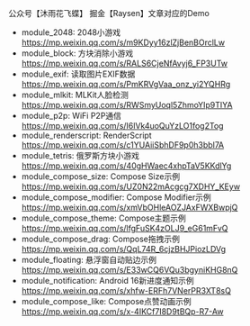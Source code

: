 公众号【沐雨花飞蝶】 掘金【Raysen】文章对应的Demo

* module_2048: 2048小游戏 https://mp.weixin.qq.com/s/m9KDyy16zlZjBenBOrclLw
* module_block: 方块消除小游戏 https://mp.weixin.qq.com/s/RALS6CjeNfAvyj6_FP3UTw
* module_exif: 读取图片EXIF数据 https://mp.weixin.qq.com/s/PmKRVgVaa_onz_yi2YQHRg
* module_mlkit: MLKit人脸检测 https://mp.weixin.qq.com/s/RWSmyUoql5ZhmoYIp9TIYA
* module_p2p: WiFi P2P通信 https://mp.weixin.qq.com/s/I6lVk4uoQuYzLO1fog2Tog
* module_renderscript: RenderScript https://mp.weixin.qq.com/s/c1YUAiiSbhDF9p0h3bbI7A
* module_tetris: 俄罗斯方块小游戏 https://mp.weixin.qq.com/s/40gHWaec4xhpTaV5KKdlYg
* module_compose_size: Compose Size示例 https://mp.weixin.qq.com/s/UZ0N22mAcgcg7XDHY_KEyw
* module_compose_modifier: Compose Modifier示例 https://mp.weixin.qq.com/s/xmVbOHleAOZJAxFWXBwpjQ
* module_compose_theme: Compose主题示例 https://mp.weixin.qq.com/s/lfgFuSK4zOLJ9_eG61mFvQ
* module_compose_drag: Compose拖拽示例 https://mp.weixin.qq.com/s/QqL74R_6cjzBHJPiozLDVg
* module_floating: 悬浮窗自动贴边示例 https://mp.weixin.qq.com/s/E33wCQ6VQu3bgyniKHG8nQ
* module_notification: Android 16新进度通知示例 https://mp.weixin.qq.com/s/xhfw-ERFh7VNerPR3XT8sQ
* module_compose_like: Compose点赞动画示例 https://mp.weixin.qq.com/s/x-4IKCf7I8D9tBQp-R7-Aw